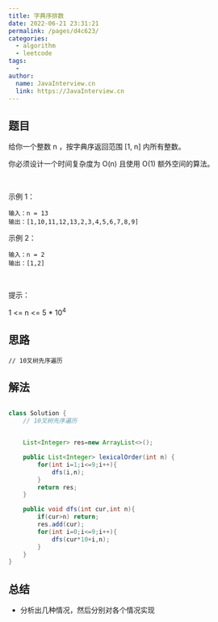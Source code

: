 ```yaml
---
title: 字典序排数
date: 2022-06-21 23:31:21
permalink: /pages/d4c623/
categories:
  - algorithm
  - leetcode
tags:
  - 
author: 
  name: JavaInterview.cn
  link: https://JavaInterview.cn
---
```


## 题目

给你一个整数 n ，按字典序返回范围 [1, n] 内所有整数。

你必须设计一个时间复杂度为 O(n) 且使用 O(1) 额外空间的算法。

 

示例 1：

    输入：n = 13
    输出：[1,10,11,12,13,2,3,4,5,6,7,8,9]
示例 2：

    输入：n = 2
    输出：[1,2]
 

提示：

1 <= n <= 5 * 10<sup>4</sup>


## 思路

    // 10叉树先序遍历

## 解法
```java

class Solution {
    // 10叉树先序遍历


    List<Integer> res=new ArrayList<>();

    public List<Integer> lexicalOrder(int n) {
        for(int i=1;i<=9;i++){
            dfs(i,n);   
        }
        return res;
    }

    public void dfs(int cur,int n){
        if(cur>n) return;
        res.add(cur);
        for(int i=0;i<=9;i++){
            dfs(cur*10+i,n);   
        }
    }
}
```

## 总结

- 分析出几种情况，然后分别对各个情况实现 
